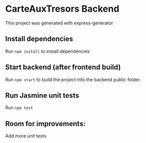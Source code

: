 # CarteAuxTresors Backend

This project was generated with express-generator

## Install dependencies

Run `npm install` to install dependencies

## Start backend (after frontend build)

Run `npm start` to build the project into the backend public folder.

## Run Jasmine unit tests

Run `npm test`

## Room for improvements:

Add more unit tests